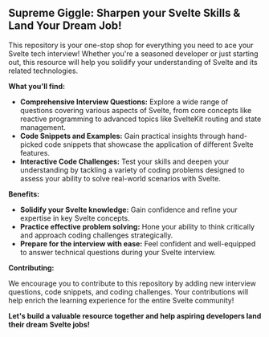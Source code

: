 ## Supreme Giggle: Sharpen your Svelte Skills & Land Your Dream Job!

This repository is your one-stop shop for everything you need to ace your Svelte tech interview! Whether you're a seasoned developer or just starting out, this resource will help you solidify your understanding of Svelte and its related technologies.

**What you'll find:**

* **Comprehensive Interview Questions:** Explore a wide range of questions covering various aspects of Svelte, from core concepts like reactive programming to advanced topics like SvelteKit routing and state management.
* **Code Snippets and Examples:** Gain practical insights through hand-picked code snippets that showcase the application of different Svelte features. 
* **Interactive Code Challenges:** Test your skills and deepen your understanding by tackling a variety of coding problems designed to assess your ability to solve real-world scenarios with Svelte.

**Benefits:**

* **Solidify your Svelte knowledge:** Gain confidence and refine your expertise in key Svelte concepts.
* **Practice effective problem solving:** Hone your ability to think critically and approach coding challenges strategically.
* **Prepare for the interview with ease:** Feel confident and well-equipped to answer technical questions during your Svelte interview.

**Contributing:**

We encourage you to contribute to this repository by adding new interview questions, code snippets, and coding challenges. Your contributions will help enrich the learning experience for the entire Svelte community!

**Let's build a valuable resource together and help aspiring developers land their dream Svelte jobs!**